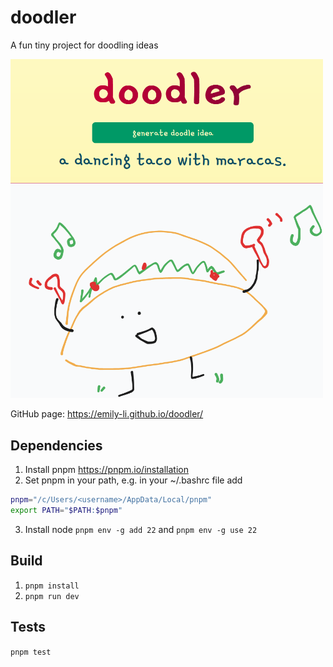 # doodler

A fun tiny project for doodling ideas

<img src="./docs/doodler.png" width="500" alt="Doodler">



GitHub page: https://emily-li.github.io/doodler/

## Dependencies
1. Install pnpm https://pnpm.io/installation
2. Set pnpm in your path, e.g. in your ~/.bashrc file add
```bash
pnpm="/c/Users/<username>/AppData/Local/pnpm"
export PATH="$PATH:$pnpm"
```
3. Install node `pnpm env -g add 22` and `pnpm env -g use 22`

## Build
1. `pnpm install`
2. `pnpm run dev`

## Tests
`pnpm test`